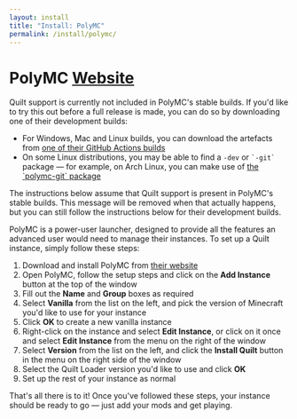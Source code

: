 ```yaml
---
layout: install
title: "Install: PolyMC"
permalink: /install/polymc/
---
```


# PolyMC <a href="https://polymc.org" class="button is-link is-pulled-right"><span class="icon"><i class="fas fa-globe"></i></span><span>Website</span></a>

<div class="message is-danger">
<div class="message-body">
Quilt support is currently not included in PolyMC's stable builds. If you'd like to try this out before a full release 
is made, you can do so by downloading one of their development builds:

<ul class="mb-4">
    <li>
        For Windows, Mac and Linux builds, you can download the artefacts from 
        <a href="https://github.com/PolyMC/PolyMC/actions">one of their GitHub Actions builds</a>
    </li>
    <li>
        On some Linux distributions, you may be able to find a <code>-dev</code> or <code>`-git`</code> package &mdash; 
        for example, on Arch Linux, you can make use of 
        <a href="https://aur.archlinux.org/packages/polymc-git">the `polymc-git` package</a>
    </li>
</ul>

The instructions below assume that Quilt support is present in PolyMC's stable builds. This message will be removed
when that actually happens, but you can still follow the instructions below for their development builds.
</div>
</div>

PolyMC is a power-user launcher, designed to provide all the features an advanced user would need to manage their
instances. To set up a Quilt instance, simply follow these steps:

1. Download and install PolyMC from [their website](https://polymc.org)
2. Open PolyMC, follow the setup steps and click on the **Add Instance** button at the top of the window
3. Fill out the **Name** and **Group** boxes as required
4. Select **Vanilla** from the list on the left, and pick the version of Minecraft you'd like to use for your instance
5. Click **OK** to create a new vanilla instance
6. Right-click on the instance and select **Edit Instance**, or click on it once and select **Edit Instance** from the 
   menu on the right of the window
7. Select **Version** from the list on the left, and click the **Install Quilt** button in the menu on the right side 
   of the window
8. Select the Quilt Loader version you'd like to use and click **OK**
9. Set up the rest of your instance as normal

That's all there is to it! Once you've followed these steps, your instance should be ready to go &mdash; just add your 
mods and get playing.
